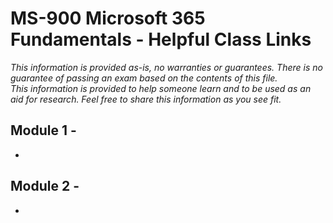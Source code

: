 # MS-900 Microsoft 365 Fundamentals - Helpful Class Links

_This information is provided as-is, no warranties or guarantees.  There is no guarantee of passing an exam
based on the contents of this file.  
This information is provided to help someone learn and to be used as an aid for research.
Feel free to share this information as you see fit._

## Module 1 - <MODULE TITLE>
- 
  
## Module 2 - <MODULE TITLE>
- 
